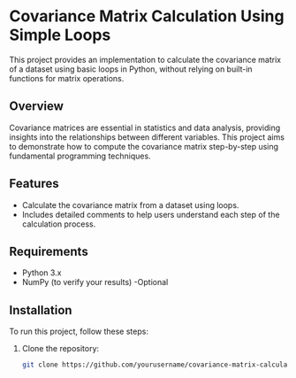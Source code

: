 # Covariance Matrix Calculation Using Simple Loops

This project provides an implementation to calculate the covariance matrix of a dataset using basic loops in Python, without relying on built-in functions for matrix operations.

## Overview

Covariance matrices are essential in statistics and data analysis, providing insights into the relationships between different variables. This project aims to demonstrate how to compute the covariance matrix step-by-step using fundamental programming techniques.

## Features

- Calculate the covariance matrix from a dataset using loops.
- Includes detailed comments to help users understand each step of the calculation process.

## Requirements

- Python 3.x
- NumPy (to verify your results) -Optional

## Installation

To run this project, follow these steps:

1. Clone the repository:
   ```bash
   git clone https://github.com/yourusername/covariance-matrix-calculation.git
